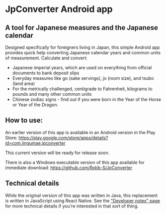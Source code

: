 # JpConverter Android app

## A tool for Japanese measures and the Japanese calendar

Designed specifically for foreigners living in Japan, this simple Android app provides quick help converting Japanese calendar years and common units of measurement. Calculate and convert:

- Japanese imperial years, which are used on everything from official documents to bank deposit slips
- Everyday measures like go (sake servings), jo (room size), and tsubo (land area)
- For the metrically challenged, centigrade to Fahrenheit, kilograms to pounds and many other common units
- Chinese zodiac signs - find out if you were born in the Year of the Horse or Year of the Dragon. 


## How to use:

An earlier version of this app is available in an Android version in the Play Store: https://play.google.com/store/apps/details?id=com.jingumae.jpconverter

This current version will be ready for release soon.

There is also a Windows executable version of this app available for immediate download: https://github.com/Robb-S/JpConverter



## Technical details

While the original version of this app was written in Java, this replacement is written in JavaScript using React Native.  See the ["Developer notes" page](./about.md) for more technical details if you're interested in that sort of thing.


